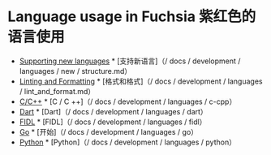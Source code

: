  
# Language usage in Fuchsia  紫红色的语言使用 

 
* [Supporting new languages](/docs/development/languages/new/structure.md)  * [支持新语言]（/ docs / development / languages / new / structure.md）
* [Linting and Formatting](/docs/development/languages/lint_and_format.md)  * [格式和格式]（/ docs / development / languages / lint_and_format.md）
* [C/C++](/docs/development/languages/c-cpp)  * [C / C ++]（/ docs / development / languages / c-cpp）
* [Dart](/docs/development/languages/dart)  * [Dart]（/ docs / development / languages / dart）
* [FIDL](/docs/development/languages/fidl)  * [FIDL]（/ docs / development / languages / fidl）
* [Go](/docs/development/languages/go)  * [开始]（/ docs / development / languages / go）
* [Python](/docs/development/languages/python)  * [Python]（/ docs / development / languages / python）
